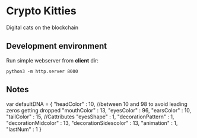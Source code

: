 
# Crypto Kitties

Digital cats on the blockchain


## Development environment

Run simple webserver from **client** dir:

    python3 -m http.server 8000


## Notes

var defaultDNA = {
    "headColor" : 10,  //between 10 and 98 to avoid leading zeros getting dropped
    "mouthColor" : 13,
    "eyesColor" : 96,
    "earsColor" : 10,
    "tailColor" : 15,
    //Cattributes
    "eyesShape" : 1,
    "decorationPattern" : 1,
    "decorationMidcolor" : 13,
    "decorationSidescolor" : 13,
    "animation" :  1,
    "lastNum" :  1
    }